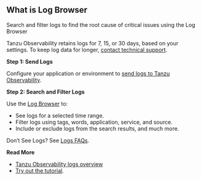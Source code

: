 ## What is Log Browser

Search and filter logs to find the root cause of critical issues using the Log Browser

Tanzu Observability retains logs for 7, 15, or 30 days, based on your settings. To keep log data for longer, [contact technical support](https://help.wavefront.com/hc/en-us).

**Step 1: Send Logs**

Configure your application or environment to [send logs to Tanzu Observability](http://docs-sandbox-b.wavefront.com/logging_send_logs.html).

**Step 2: Search and Filter Logs**

Use the [Log Browser](http://docs-sandbox-b.wavefront.com/logging_log_browser.html) to: 
* See logs for a selected time range.
* Filter logs using tags, words, application, service, and source.
* Include or exclude logs from the search results, and much more.

Don’t See Logs? See [Logs FAQs](http://docs-sandbox-b.wavefront.com/logging_faq.html).

**Read More**

* [Tanzu Observability logs overview](http://docs-sandbox-b.wavefront.com/logging_overview.html)
* [Try out the tutorial](http://docs-sandbox-b.wavefront.com/logging_kubernetes_tutorial.html).
